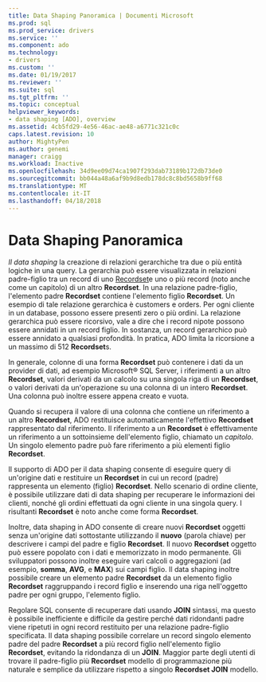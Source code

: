 ```yaml
---
title: Data Shaping Panoramica | Documenti Microsoft
ms.prod: sql
ms.prod_service: drivers
ms.service: ''
ms.component: ado
ms.technology:
- drivers
ms.custom: ''
ms.date: 01/19/2017
ms.reviewer: ''
ms.suite: sql
ms.tgt_pltfrm: ''
ms.topic: conceptual
helpviewer_keywords:
- data shaping [ADO], overview
ms.assetid: 4cb5fd29-4e56-46ac-ae48-a6771c321c0c
caps.latest.revision: 10
author: MightyPen
ms.author: genemi
manager: craigg
ms.workload: Inactive
ms.openlocfilehash: 34d9ee09d74ca1907f293dab73189b172db73de0
ms.sourcegitcommit: bb044a48a6af9b9d8edb178dc8c8bd5658b9ff68
ms.translationtype: MT
ms.contentlocale: it-IT
ms.lasthandoff: 04/18/2018
---
```

# <a name="data-shaping-overview"></a>Data Shaping Panoramica
*Il data shaping* la creazione di relazioni gerarchiche tra due o più entità logiche in una query. La gerarchia può essere visualizzata in relazioni padre-figlio tra un record di uno [Recordset](../../../ado/reference/ado-api/recordset-object-ado.md)e uno o più record (noto anche come un capitolo) di un altro **Recordset**. In una relazione padre-figlio, l'elemento padre **Recordset** contiene l'elemento figlio **Recordset**. Un esempio di tale relazione gerarchica è customers e orders. Per ogni cliente in un database, possono essere presenti zero o più ordini. La relazione gerarchica può essere ricorsivo, vale a dire che i record nipote possono essere annidati in un record figlio. In sostanza, un record gerarchico può essere annidato a qualsiasi profondità. In pratica, ADO limita la ricorsione a un massimo di 512 **Recordset**s.  
  
 In generale, colonne di una forma **Recordset** può contenere i dati da un provider di dati, ad esempio Microsoft® SQL Server, i riferimenti a un altro **Recordset**, valori derivati da un calcolo su una singola riga di un  **Recordset**, o valori derivati da un'operazione su una colonna di un intero **Recordset**. Una colonna può inoltre essere appena creato e vuota.  
  
 Quando si recupera il valore di una colonna che contiene un riferimento a un altro **Recordset**, ADO restituisce automaticamente l'effettivo **Recordset** rappresentato dal riferimento. Il riferimento a un **Recordset** è effettivamente un riferimento a un sottoinsieme dell'elemento figlio, chiamato un *capitolo*. Un singolo elemento padre può fare riferimento a più elementi figlio **Recordset**.  
  
 Il supporto di ADO per il data shaping consente di eseguire query di un'origine dati e restituire un **Recordset** in cui un record (padre) rappresenta un elemento (figlio) **Recordset**. Nello scenario di ordine cliente, è possibile utilizzare dati di data shaping per recuperare le informazioni dei clienti, nonché gli ordini effettuati da ogni cliente in una singola query. I risultanti **Recordset** è noto anche come forma **Recordset**.  
  
 Inoltre, data shaping in ADO consente di creare nuovi **Recordset** oggetti senza un'origine dati sottostante utilizzando il **nuovo** (parola chiave) per descrivere i campi del padre e figlio  **Recordset**. Il nuovo **Recordset** oggetto può essere popolato con i dati e memorizzato in modo permanente. Gli sviluppatori possono inoltre eseguire vari calcoli o aggregazioni (ad esempio, **somma**, **AVG**, e **MAX**) sui campi figlio. Il data shaping inoltre possibile creare un elemento padre **Recordset** da un elemento figlio **Recordset** raggruppando i record figlio e inserendo una riga nell'oggetto padre per ogni gruppo, l'elemento figlio.  
  
 Regolare SQL consente di recuperare dati usando **JOIN** sintassi, ma questo è possibile inefficiente e difficile da gestire perché dati ridondanti padre viene ripetuti in ogni record restituito per una relazione padre-figlio specificata. Il data shaping possibile correlare un record singolo elemento padre del padre **Recordset** a più record figlio nell'elemento figlio **Recordset**, evitando la ridondanza di un **JOIN**. Maggior parte degli utenti di trovare il padre-figlio più **Recordset** modello di programmazione più naturale e semplice da utilizzare rispetto a singolo **Recordset JOIN** modello.
